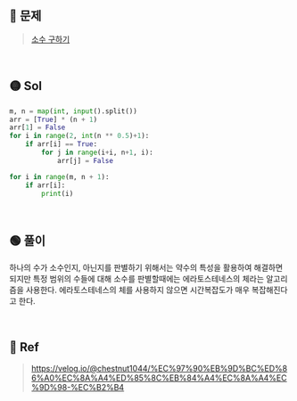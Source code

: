 ## 🔴 문제
> [소수 구하기](https://www.acmicpc.net/problem/1929)

<br/>

## 🟡 Sol
```python
m, n = map(int, input().split())
arr = [True] * (n + 1)
arr[1] = False
for i in range(2, int(n ** 0.5)+1):
    if arr[i] == True:
        for j in range(i+i, n+1, i):
            arr[j] = False

for i in range(m, n + 1):
    if arr[i]:
        print(i)
```
<br/>

## 🟢 풀이
하나의 수가 소수인지, 아닌지를 판별하기 위해서는 약수의 특성을 활용하여 해결하면 되지만 특정 범위의 수들에 대해 소수를 판별할때에는 에라토스테네스의 체라는 알고리즘을 사용한다.
에라토스테네스의 체를 사용하지 않으면 시간복잡도가 매우 복잡해진다고 한다.



<br/>

## 🔵 Ref
> https://velog.io/@chestnut1044/%EC%97%90%EB%9D%BC%ED%86%A0%EC%8A%A4%ED%85%8C%EB%84%A4%EC%8A%A4%EC%9D%98-%EC%B2%B4

